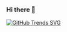 ### Hi there 👋

[![GitHub Trends SVG](https://api.githubtrends.io/user/svg/najeen182/langs)](https://githubtrends.io)
